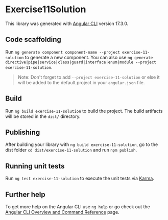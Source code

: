 # Exercise11Solution

This library was generated with [Angular CLI](https://github.com/angular/angular-cli) version 17.3.0.

## Code scaffolding

Run `ng generate component component-name --project exercise-11-solution` to generate a new component. You can also use `ng generate directive|pipe|service|class|guard|interface|enum|module --project exercise-11-solution`.
> Note: Don't forget to add `--project exercise-11-solution` or else it will be added to the default project in your `angular.json` file. 

## Build

Run `ng build exercise-11-solution` to build the project. The build artifacts will be stored in the `dist/` directory.

## Publishing

After building your library with `ng build exercise-11-solution`, go to the dist folder `cd dist/exercise-11-solution` and run `npm publish`.

## Running unit tests

Run `ng test exercise-11-solution` to execute the unit tests via [Karma](https://karma-runner.github.io).

## Further help

To get more help on the Angular CLI use `ng help` or go check out the [Angular CLI Overview and Command Reference](https://angular.io/cli) page.
